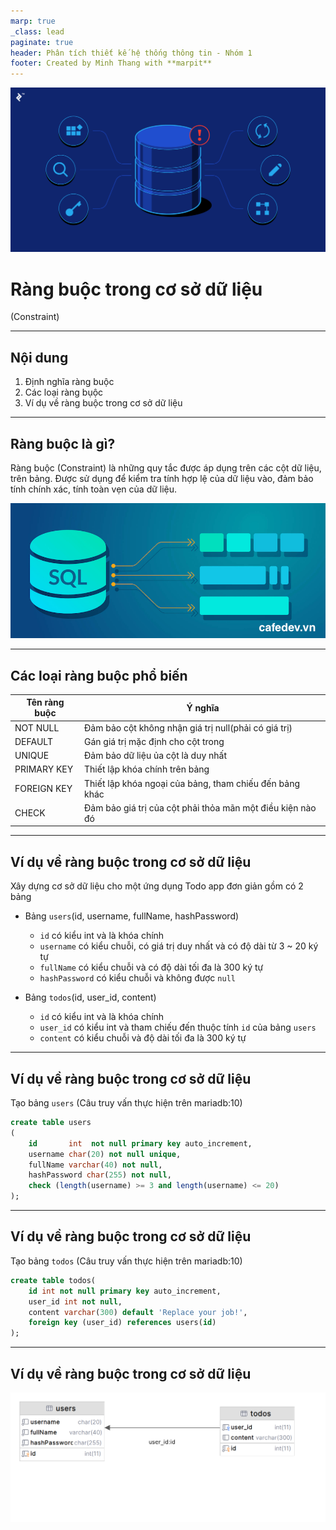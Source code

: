 ```yaml
---
marp: true
_class: lead
paginate: true
header: Phân tích thiết kế hệ thống thông tin - Nhóm 1
footer: Created by Minh Thang with **marpit**
---
```


![bg left](./assets/0712-Bad_Practices_in_Database_Design_-_Are_You_Making_These_Mistakes_Dan_Social-754bc73011e057dc76e55a44a954e0c3.png)

# **Ràng buộc trong cơ sở dữ liệu**

(Constraint)

---

## **Nội dung**

1. Định nghĩa ràng buộc
1. Các loại ràng bụộc
1. Ví dụ về ràng buộc trong cơ sở dữ liệu

---

## **Ràng buộc là gì?**

Ràng buộc (Constraint) là những quy tắc được áp dụng trên các cột dữ liệu, trên bảng. Được sử dụng để kiểm tra tính hợp lệ của dữ liệu vào, đảm bảo tính chính xác, tính toàn vẹn của dữ liệu.

![bg right](./assets/cafedev_sql_new.png)

---

## **Các loại ràng buộc phổ biến**

| Tên ràng buộc | Ý nghĩa                                                    |
| ------------- | ---------------------------------------------------------- |
| NOT NULL      | Đảm bảo cột không nhận giá trị null(phải có giá trị)       |
| DEFAULT       | Gán giá trị mặc định cho cột trong                         |
| UNIQUE        | Đảm bảo dữ liệu ủa cột là duy nhất                         |
| PRIMARY KEY   | Thiết lập khóa chính trên bảng                             |
| FOREIGN KEY   | Thiết lập khóa ngoại của bảng, tham chiếu đến bảng khác    |
| CHECK         | Đảm bảo giá trị của cột phải thỏa mãn một điều kiện nào đó |

---

## **Ví dụ về ràng buộc trong cơ sở dữ liệu**

Xây dựng cơ sở dữ liệu cho một ứng dụng Todo app đơn giản gồm có 2 bảng

- Bảng `users`(id, username, fullName, hashPassword)

  - `id` có kiểu int và là khóa chính
  - `username` có kiểu chuỗi, có giá trị duy nhất và có độ dài từ 3 ~ 20 ký tự
  - `fullName` có kiểu chuỗi và có độ dài tối đa là 300 ký tự
  - `hashPassword` có kiểu chuỗi và không được `null`

- Bảng `todos`(id, user_id, content)
  - `id` có kiểu int và là khóa chính
  - `user_id` có kiểu int và tham chiếu đến thuộc tính `id` của bảng `users`
  - `content` có kiểu chuỗi và độ dài tối đa là 300 ký tự

---

## **Ví dụ về ràng buộc trong cơ sở dữ liệu**

Tạo bảng `users` (Câu truy vấn thực hiện trên mariadb:10)

```sql
create table users
(
    id       int  not null primary key auto_increment,
    username char(20) not null unique,
    fullName varchar(40) not null,
    hashPassword char(255) not null,
    check (length(username) >= 3 and length(username) <= 20)
);
```

---

## **Ví dụ về ràng buộc trong cơ sở dữ liệu**

Tạo bảng `todos` (Câu truy vấn thực hiện trên mariadb:10)

```sql
create table todos(
    id int not null primary key auto_increment,
    user_id int not null,
    content varchar(300) default 'Replace your job!',
    foreign key (user_id) references users(id)
);
```

---

## **Ví dụ về ràng buộc trong cơ sở dữ liệu**

![](./assets/todos.png)
